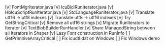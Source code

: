 [v] FontMgrIterator.java
[v] IcuBidiRunIterator.java
[v] HbIcuScriptRunIterator.java
[v] StdLanguageRunIterator.java
[v] Translate utf16 -> utf8 indexes
[v] Translate utf8 -> utf16 indexes
[v] Try GetStringCritical
[v] Remove all utf16 strings
[v] Migrate RunIterators to Iterator
[v] TextBlobBuilderRunHandler
[v] Share ManagedString between all Iterators in Shaper
[v] Lazy Font construction in RunInfo
[ ] GetPrimitiveArrayCritical
[ ] Fix icudtl.dat on Windows
[ ] Fix Windows demo